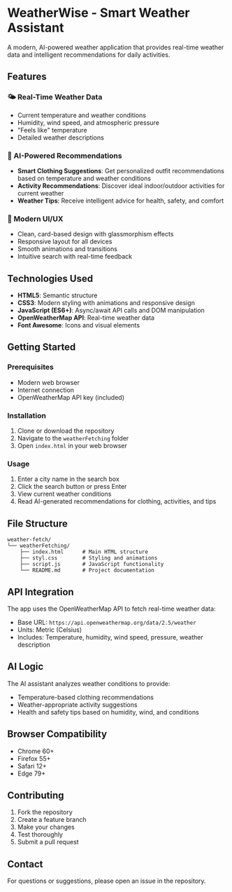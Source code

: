 # WeatherWise - Smart Weather Assistant

A modern, AI-powered weather application that provides real-time weather data and intelligent recommendations for daily activities.

## Features

### 🌤️ Real-Time Weather Data
- Current temperature and weather conditions
- Humidity, wind speed, and atmospheric pressure
- "Feels like" temperature
- Detailed weather descriptions

### 🤖 AI-Powered Recommendations
- **Smart Clothing Suggestions**: Get personalized outfit recommendations based on temperature and weather conditions
- **Activity Recommendations**: Discover ideal indoor/outdoor activities for current weather
- **Weather Tips**: Receive intelligent advice for health, safety, and comfort

### 🎨 Modern UI/UX
- Clean, card-based design with glassmorphism effects
- Responsive layout for all devices
- Smooth animations and transitions
- Intuitive search with real-time feedback

## Technologies Used

- **HTML5**: Semantic structure
- **CSS3**: Modern styling with animations and responsive design
- **JavaScript (ES6+)**: Async/await API calls and DOM manipulation
- **OpenWeatherMap API**: Real-time weather data
- **Font Awesome**: Icons and visual elements

## Getting Started

### Prerequisites
- Modern web browser
- Internet connection
- OpenWeatherMap API key (included)

### Installation

1. Clone or download the repository
2. Navigate to the `weatherFetching` folder
3. Open `index.html` in your web browser

### Usage

1. Enter a city name in the search box
2. Click the search button or press Enter
3. View current weather conditions
4. Read AI-generated recommendations for clothing, activities, and tips

## File Structure

```
weather-fetch/
└── weatherFetching/
    ├── index.html      # Main HTML structure
    ├── styl.css        # Styling and animations
    ├── script.js       # JavaScript functionality
    └── README.md       # Project documentation
```

## API Integration

The app uses the OpenWeatherMap API to fetch real-time weather data:
- Base URL: `https://api.openweathermap.org/data/2.5/weather`
- Units: Metric (Celsius)
- Includes: Temperature, humidity, wind speed, pressure, weather description

## AI Logic

The AI assistant analyzes weather conditions to provide:
- Temperature-based clothing recommendations
- Weather-appropriate activity suggestions
- Health and safety tips based on humidity, wind, and conditions

## Browser Compatibility

- Chrome 60+
- Firefox 55+
- Safari 12+
- Edge 79+

## Contributing

1. Fork the repository
2. Create a feature branch
3. Make your changes
4. Test thoroughly
5. Submit a pull request

## Contact

For questions or suggestions, please open an issue in the repository.